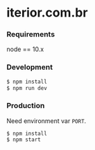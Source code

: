 # iterior.com.br

### Requirements

node == 10.x

### Development

```sh
$ npm install
$ npm run dev
```

### Production

Need environment var `PORT`.

```
$ npm install
$ npm start
```